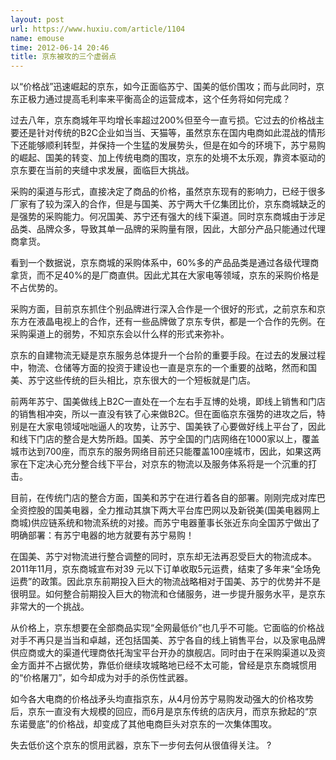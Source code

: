 ```yaml
---
layout: post
url: https://www.huxiu.com/article/1104
name: emouse
time: 2012-06-14 20:46
title: 京东被攻的三个虚弱点
---
```

以“价格战”迅速崛起的京东，如今正面临苏宁、国美的低价围攻；而与此同时，京东正极力通过提高毛利率来平衡高企的运营成本，这个任务将如何完成？

过去八年，京东商城年平均增长率超过200%但至今一直亏损。它过去的价格战主要还是针对传统的B2C企业如当当、天猫等，虽然京东在国内电商如此混战的情形下还能够顺利转型，并保持一个生猛的发展势头，但是在如今的环境下，苏宁易购的崛起、国美的转变、加上传统电商的围攻，京东的处境不太乐观，靠资本驱动的京东要在当前的夹缝中求发展，面临巨大挑战。

采购的渠道与形式，直接决定了商品的价格，虽然京东现有的影响力，已经于很多厂家有了较为深入的合作，但是与国美、苏宁两大千亿集团比价，京东商城缺乏的是强势的采购能力。何况国美、苏宁还有强大的线下渠道。同时京东商城由于涉足品类、品牌众多，导致其单一品牌的采购量有限，因此，大部分产品只能通过代理商拿货。

看到一个数据说，京东商城的采购体系中，60%多的产品品类是通过各级代理商拿货，而不足40%的是厂商直供。因此尤其在大家电等领域，京东的采购价格是不占优势的。

采购方面，目前京东抓住个别品牌进行深入合作是一个很好的形式，之前京东和京东方在液晶电视上的合作，还有一些品牌做了京东专供，都是一个合作的先例。在采购渠道上的弱势，不知京东会以什么样的形式来弥补。

京东的自建物流无疑是京东服务总体提升一个台阶的重要手段。在过去的发展过程中，物流、仓储等方面的投资于建设也一直是京东的一个重要的战略，然而和国美、苏宁这些传统的巨头相比，京东很大的一个短板就是门店。

前两年苏宁、国美做线上B2C一直处在一个左右手互博的处境，即线上销售和门店的销售相冲突，所以一直没有铁了心来做B2C。但在面临京东强势的进攻之后，特别是在大家电领域咄咄逼人的攻势，让苏宁、国美铁了心要做好线上平台了，因此和线下门店的整合是大势所趋。国美、苏宁全国的门店网络在1000家以上，覆盖城市达到700座，而京东的服务网络目前还只能覆盖100座城市，因此，如果这两家在下定决心充分整合线下平台，对京东的物流以及服务体系将是一个沉重的打击。

目前，在传统门店的整合方面，国美和苏宁在进行着各自的部署。刚刚完成对库巴全资控股的国美电器，全力推动其旗下两大平台库巴网以及新锐美(国美电器网上商城)供应链系统和物流系统的对接。而苏宁电器董事长张近东向全国苏宁做出了明确部署：有苏宁电器的地方就要有苏宁易购！

在国美、苏宁对物流进行整合调整的同时，京东却无法再忍受巨大的物流成本。2011年11月，京东商城宣布对39 元以下订单收取5元运费，结束了多年来“全场免运费”的政策。因此京东前期投入巨大的物流战略相对于国美、苏宁的优势并不是很明显。如何整合前期投入巨大的物流和仓储服务，进一步提升服务水平，是京东非常大的一个挑战。

从价格上，京东想要在全部商品实现“全网最低价”也几乎不可能。它面临的价格战对手不再只是当当和卓越，还包括国美、苏宁各自的线上销售平台，以及家电品牌供应商或大的渠道代理商依托淘宝平台开办的旗舰店。同时由于在采购渠道以及资金方面并不占据优势，靠低价继续攻城略地已经不太可能，曾经是京东商城惯用的“价格屠刀”，如今却成为对手的杀伤性武器。

如今各大电商的价格战矛头均直指京东，从4月份苏宁易购发动强大的价格攻势后，京东一直没有大规模的回应，而6月是京东传统的店庆月，而京东掀起的“京东诺曼底”的价格战，却变成了其他电商巨头对京东的一次集体围攻。

失去低价这个京东的惯用武器，京东下一步何去何从很值得关注。 ?

